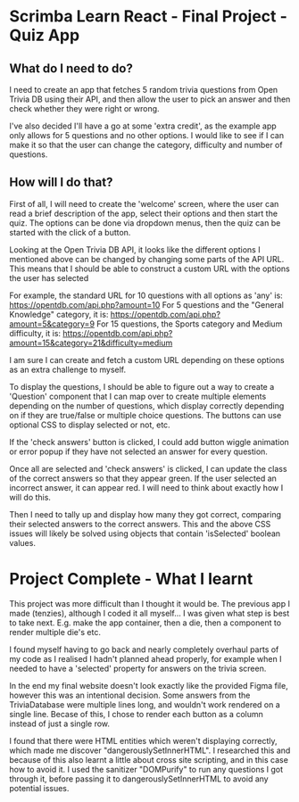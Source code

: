 # Scrimba Learn React - Final Project - Quiz App

## What do I need to do?

I need to create an app that fetches 5 random trivia questions from Open Trivia DB using their API, and then allow the user to pick an answer and then check whether they were right or wrong.

I've also decided I'll have a go at some 'extra credit', as the example app only allows for 5 questions and no other options. I would like to see if I can make it so that the user can change the category, difficulty and number of questions.

## How will I do that?

First of all, I will need to create the 'welcome' screen, where the user can read a brief description of the app, select their options and then start the quiz. The options can be done via dropdown menus, then the quiz can be started with the click of a button.

Looking at the Open Trivia DB API, it looks like the different options I mentioned above can be changed by changing some parts of the API URL. This means that I should be able to construct a custom URL with the options the user has selected

For example, the standard URL for 10 questions with all options as 'any' is: https://opentdb.com/api.php?amount=10
For 5 questions and the "General Knowledge" category, it is: https://opentdb.com/api.php?amount=5&category=9
For 15 questions, the Sports category and Medium difficulty, it is: https://opentdb.com/api.php?amount=15&category=21&difficulty=medium

I am sure I can create and fetch a custom URL depending on these options as an extra challenge to myself.

To display the questions, I should be able to figure out a way to create a 'Question' component that I can map over to create multiple elements depending on the number of questions, which display correctly depending on if they are true/false or multiple choice questions. The buttons can use optional CSS to display selected or not, etc.

If the 'check answers' button is clicked, I could add button wiggle animation or error popup if they have not selected an answer for every question.

Once all are selected and 'check answers' is clicked, I can update the class of the correct answers so that they appear green. If the user selected an incorrect answer, it can appear red. I will need to think about exactly how I will do this.

Then I need to tally up and display how many they got correct, comparing their selected answers to the correct answers. This and the above CSS issues will likely be solved using objects that contain 'isSelected' boolean values.

# Project Complete - What I learnt

This project was more difficult than I thought it would be. The previous app I made (tenzies), although I coded it all myself... I was given what step is best to take next. E.g. make the app container, then a die, then a component to render multiple die's etc.

I found myself having to go back and nearly completely overhaul parts of my code as I realised I hadn't planned ahead properly, for example when I needed to have a 'selected' property for answers on the trivia screen.

In the end my final website doesn't look exactly like the provided Figma file, however this was an intentional decision. Some answers from the TriviaDatabase were multiple lines long, and wouldn't work rendered on a single line. Becase of this, I chose to render each button as a column instead of just a single row.

I found that there were HTML entities which weren't displaying correctly, which made me discover "dangerouslySetInnerHTML". I researched this and because of this also learnt a little about cross site scripting, and in this case how to avoid it. I used the sanitizer "DOMPurify" to run any questions I got through it, before passing it to dangerouslySetInnerHTML to avoid any potential issues.